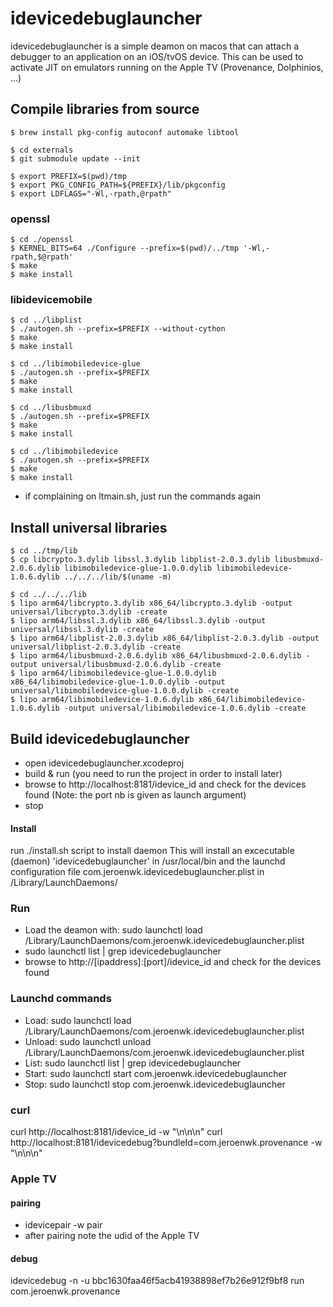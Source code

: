 # idevicedebuglauncher
idevicedebuglauncher is a simple deamon on macos that can attach a debugger to an application on an iOS/tvOS device.
This can be used to activate JIT on emulators running on the Apple TV (Provenance, Dolphinios, ...)

## Compile libraries from source
    $ brew install pkg-config autoconf automake libtool
    
    $ cd externals
    $ git submodule update --init
    
    $ export PREFIX=$(pwd)/tmp
    $ export PKG_CONFIG_PATH=${PREFIX}/lib/pkgconfig
    $ export LDFLAGS="-Wl,-rpath,@rpath"

### openssl
    $ cd ./openssl
    $ KERNEL_BITS=64 ./Configure --prefix=$(pwd)/../tmp '-Wl,-rpath,$@rpath'
    $ make
    $ make install
    
### libidevicemobile
	$ cd ../libplist
	$ ./autogen.sh --prefix=$PREFIX --without-cython
	$ make
	$ make install
	
	$ cd ../libimobiledevice-glue
	$ ./autogen.sh --prefix=$PREFIX
	$ make
	$ make install
	
	$ cd ../libusbmuxd
	$ ./autogen.sh --prefix=$PREFIX
	$ make
	$ make install
	
	$ cd ../libimobiledevice
	$ ./autogen.sh --prefix=$PREFIX
	$ make
	$ make install
	
* if complaining on ltmain.sh, just run the commands again

## Install universal libraries
	$ cd ../tmp/lib
	$ cp libcrypto.3.dylib libssl.3.dylib libplist-2.0.3.dylib libusbmuxd-2.0.6.dylib libimobiledevice-glue-1.0.0.dylib libimobiledevice-1.0.6.dylib ../../../lib/$(uname -m)
	
	$ cd ../../../lib
	$ lipo arm64/libcrypto.3.dylib x86_64/libcrypto.3.dylib -output universal/libcrypto.3.dylib -create
	$ lipo arm64/libssl.3.dylib x86_64/libssl.3.dylib -output universal/libssl.3.dylib -create
	$ lipo arm64/libplist-2.0.3.dylib x86_64/libplist-2.0.3.dylib -output universal/libplist-2.0.3.dylib -create
	$ lipo arm64/libusbmuxd-2.0.6.dylib x86_64/libusbmuxd-2.0.6.dylib -output universal/libusbmuxd-2.0.6.dylib -create
	$ lipo arm64/libimobiledevice-glue-1.0.0.dylib x86_64/libimobiledevice-glue-1.0.0.dylib -output universal/libimobiledevice-glue-1.0.0.dylib -create
	$ lipo arm64/libimobiledevice-1.0.6.dylib x86_64/libimobiledevice-1.0.6.dylib -output universal/libimobiledevice-1.0.6.dylib -create


## Build idevicedebuglauncher
- open idevicedebuglauncher.xcodeproj
- build & run (you need to run the project in order to install later)
- browse to http://localhost:8181/idevice_id and check for the devices found (Note: the port nb is given as launch argument)
- stop

#### Install
run ./install.sh script to install daemon
This will install an excecutable (daemon) 'idevicedebuglauncher' in /usr/local/bin and the launchd configuration file com.jeroenwk.idevicedebuglauncher.plist in /Library/LaunchDaemons/

### Run
- Load the deamon with: sudo launchctl load /Library/LaunchDaemons/com.jeroenwk.idevicedebuglauncher.plist
- sudo launchctl list | grep idevicedebuglauncher
- browse to http://[ipaddress]:[port]/idevice_id and check for the devices found

### Launchd commands
- Load: sudo launchctl load /Library/LaunchDaemons/com.jeroenwk.idevicedebuglauncher.plist
- Unload: sudo launchctl unload /Library/LaunchDaemons/com.jeroenwk.idevicedebuglauncher.plist
- List: sudo launchctl list | grep idevicedebuglauncher
- Start: sudo launchctl start com.jeroenwk.idevicedebuglauncher
- Stop: sudo launchctl stop com.jeroenwk.idevicedebuglauncher

### curl
curl http://localhost:8181/idevice_id -w "\n\n\n"
curl http://localhost:8181/idevicedebug\?bundleId=com.jeroenwk.provenance -w "\n\n\n"

### Apple TV
#### pairing
- idevicepair -w pair
- after pairing note the udid of the Apple TV

#### debug
idevicedebug -n -u bbc1630faa46f5acb41938898ef7b26e912f9bf8 run com.jeroenwk.provenance
